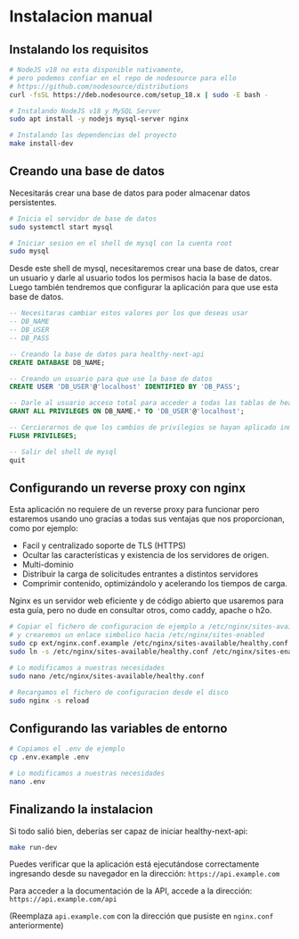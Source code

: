 # Instalacion manual

## Instalando los requisitos

```sh
# NodeJS v18 no esta disponible nativamente,
# pero podemos confiar en el repo de nodesource para ello
# https://github.com/nodesource/distributions
curl -fsSL https://deb.nodesource.com/setup_18.x | sudo -E bash -

# Instalando NodeJS v18 y MySQL Server
sudo apt install -y nodejs mysql-server nginx

# Instalando las dependencias del proyecto
make install-dev
```

## Creando una base de datos

Necesitarás crear una base de datos para poder almacenar datos persistentes.

```sh
# Inicia el servidor de base de datos
sudo systemctl start mysql

# Iniciar sesion en el shell de mysql con la cuenta root
sudo mysql
```

Desde este shell de mysql, necesitaremos crear una base de datos, crear un usuario y darle al usuario todos los permisos hacia la base de datos.
Luego también tendremos que configurar la aplicación para que use esta base de datos.

```sql
-- Necesitaras cambiar estos valores por los que deseas usar
-- DB_NAME
-- DB_USER
-- DB_PASS

-- Creando la base de datos para healthy-next-api
CREATE DATABASE DB_NAME;

-- Creando un usuario para que use la base de datos
CREATE USER 'DB_USER'@'localhost' IDENTIFIED BY 'DB_PASS';

-- Darle al usuario acceso total para acceder a todas las tablas de healthy-next-api
GRANT ALL PRIVILEGES ON DB_NAME.* TO 'DB_USER'@'localhost';

-- Cerciorarnos de que los cambios de privilegios se hayan aplicado inmediatamente
FLUSH PRIVILEGES;

-- Salir del shell de mysql
quit
```

## Configurando un reverse proxy con nginx

Esta aplicación no requiere de un reverse proxy para funcionar pero estaremos usando uno gracias a todas sus ventajas que nos proporcionan, como por ejemplo:

- Facil y centralizado soporte de TLS (HTTPS)
- Ocultar las características y existencia de los servidores de origen.
- Multi-dominio
- Distribuir la carga de solicitudes entrantes a distintos servidores
- Comprimir contenido, optimizándolo y acelerando los tiempos de carga.

Nginx es un servidor web eficiente y de código abierto que usaremos para esta guía, pero no dude en consultar otros, como caddy, apache o h2o.

```sh
# Copiar el fichero de configuracion de ejemplo a /etc/nginx/sites-available
# y crearemos un enlace simbolico hacia /etc/nginx/sites-enabled
sudo cp ext/nginx.conf.example /etc/nginx/sites-available/healthy.conf
sudo ln -s /etc/nginx/sites-available/healthy.conf /etc/nginx/sites-enabled/healthy.conf

# Lo modificamos a nuestras necesidades
sudo nano /etc/nginx/sites-available/healthy.conf

# Recargamos el fichero de configuracion desde el disco
sudo nginx -s reload
```

## Configurando las variables de entorno

```sh
# Copiamos el .env de ejemplo
cp .env.example .env

# Lo modificamos a nuestras necesidades
nano .env
```

## Finalizando la instalacion

Si todo salió bien, deberías ser capaz de iniciar healthy-next-api:

```sh
make run-dev
```

Puedes verificar que la aplicación está ejecutándose correctamente ingresando desde su navegador en la dirección: `https://api.example.com`

Para acceder a la documentación de la API, accede a la dirección: `https://api.example.com/api`

(Reemplaza `api.example.com` con la dirección que pusiste en `nginx.conf` anteriormente)
